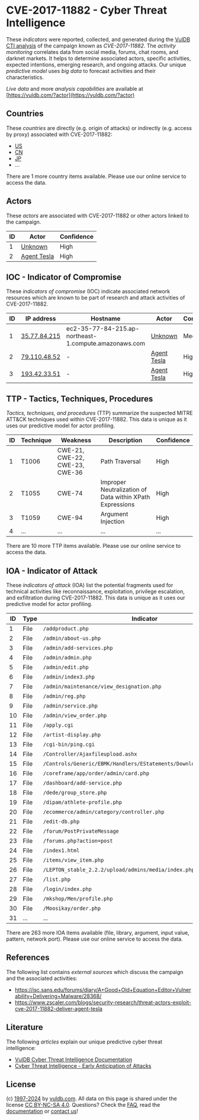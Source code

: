 # CVE-2017-11882 - Cyber Threat Intelligence

These _indicators_ were reported, collected, and generated during the [VulDB CTI analysis](https://vuldb.com/?kb.cti) of the campaign known as _CVE-2017-11882_. The _activity monitoring_ correlates data from social media, forums, chat rooms, and darknet markets. It helps to determine associated actors, specific activities, expected intentions, emerging research, and ongoing attacks. Our unique _predictive model_ uses _big data_ to forecast activities and their characteristics.

_Live data_ and more _analysis capabilities_ are available at [https://vuldb.com/?actor](https://vuldb.com/?actor)

## Countries

These _countries_ are directly (e.g. origin of attacks) or indirectly (e.g. access by proxy) associated with CVE-2017-11882:

* [US](https://vuldb.com/?country.us)
* [CN](https://vuldb.com/?country.cn)
* [JP](https://vuldb.com/?country.jp)
* ...

There are 1 more country items available. Please use our online service to access the data.

## Actors

These _actors_ are associated with CVE-2017-11882 or other actors linked to the campaign.

ID | Actor | Confidence
-- | ----- | ----------
1 | [Unknown](https://vuldb.com/?actor.unknown) | High
2 | [Agent Tesla](https://vuldb.com/?actor.agent_tesla) | High

## IOC - Indicator of Compromise

These _indicators of compromise_ (IOC) indicate associated network resources which are known to be part of research and attack activities of CVE-2017-11882.

ID | IP address | Hostname | Actor | Confidence
-- | ---------- | -------- | ----- | ----------
1 | [35.77.84.215](https://vuldb.com/?ip.35.77.84.215) | ec2-35-77-84-215.ap-northeast-1.compute.amazonaws.com | [Unknown](https://vuldb.com/?actor.unknown) | Medium
2 | [79.110.48.52](https://vuldb.com/?ip.79.110.48.52) | - | [Agent Tesla](https://vuldb.com/?actor.agent_tesla) | High
3 | [193.42.33.51](https://vuldb.com/?ip.193.42.33.51) | - | [Agent Tesla](https://vuldb.com/?actor.agent_tesla) | High

## TTP - Tactics, Techniques, Procedures

_Tactics, techniques, and procedures_ (TTP) summarize the suspected MITRE ATT&CK techniques used within CVE-2017-11882. This data is unique as it uses our predictive model for actor profiling.

ID | Technique | Weakness | Description | Confidence
-- | --------- | -------- | ----------- | ----------
1 | T1006 | CWE-21, CWE-22, CWE-23, CWE-36 | Path Traversal | High
2 | T1055 | CWE-74 | Improper Neutralization of Data within XPath Expressions | High
3 | T1059 | CWE-94 | Argument Injection | High
4 | ... | ... | ... | ...

There are 10 more TTP items available. Please use our online service to access the data.

## IOA - Indicator of Attack

These _indicators of attack_ (IOA) list the potential fragments used for technical activities like reconnaissance, exploitation, privilege escalation, and exfiltration during CVE-2017-11882. This data is unique as it uses our predictive model for actor profiling.

ID | Type | Indicator | Confidence
-- | ---- | --------- | ----------
1 | File | `/addproduct.php` | High
2 | File | `/admin/about-us.php` | High
3 | File | `/admin/add-services.php` | High
4 | File | `/admin/admin.php` | High
5 | File | `/admin/edit.php` | High
6 | File | `/admin/index3.php` | High
7 | File | `/admin/maintenance/view_designation.php` | High
8 | File | `/admin/reg.php` | High
9 | File | `/admin/service.php` | High
10 | File | `/admin/view_order.php` | High
11 | File | `/apply.cgi` | Medium
12 | File | `/artist-display.php` | High
13 | File | `/cgi-bin/ping.cgi` | High
14 | File | `/Controller/Ajaxfileupload.ashx` | High
15 | File | `/Controls/Generic/EBMK/Handlers/EStatements/DownloadEStatement.ashx` | High
16 | File | `/coreframe/app/order/admin/card.php` | High
17 | File | `/dashboard/add-service.php` | High
18 | File | `/dede/group_store.php` | High
19 | File | `/dipam/athlete-profile.php` | High
20 | File | `/ecommerce/admin/category/controller.php` | High
21 | File | `/edit-db.php` | Medium
22 | File | `/forum/PostPrivateMessage` | High
23 | File | `/forums.php?action=post` | High
24 | File | `/index1.html` | Medium
25 | File | `/items/view_item.php` | High
26 | File | `/LEPTON_stable_2.2.2/upload/admins/media/index.php` | High
27 | File | `/list.php` | Medium
28 | File | `/login/index.php` | High
29 | File | `/mkshop/Men/profile.php` | High
30 | File | `/Moosikay/order.php` | High
31 | ... | ... | ...

There are 263 more IOA items available (file, library, argument, input value, pattern, network port). Please use our online service to access the data.

## References

The following list contains _external sources_ which discuss the campaign and the associated activities:

* https://isc.sans.edu/forums/diary/A+Good+Old+Equation+Editor+Vulnerability+Delivering+Malware/28368/
* https://www.zscaler.com/blogs/security-research/threat-actors-exploit-cve-2017-11882-deliver-agent-tesla

## Literature

The following _articles_ explain our unique predictive cyber threat intelligence:

* [VulDB Cyber Threat Intelligence Documentation](https://vuldb.com/?kb.cti)
* [Cyber Threat Intelligence - Early Anticipation of Attacks](https://www.scip.ch/en/?labs.20201022)

## License

(c) [1997-2024](https://vuldb.com/?kb.changelog) by [vuldb.com](https://vuldb.com/?kb.about). All data on this page is shared under the license [CC BY-NC-SA 4.0](https://creativecommons.org/licenses/by-nc-sa/4.0/). Questions? Check the [FAQ](https://vuldb.com/?kb.faq), read the [documentation](https://vuldb.com/?kb) or [contact us](https://vuldb.com/?contact)!
